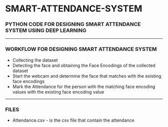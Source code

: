 # SMART-ATTENDANCE-SYSTEM

### PYTHON CODE FOR DESIGNING SMART ATTENDANCE SYSTEM USING DEEP LEARNING

-----

### WORKFLOW FOR DESIGNING SMART ATTENDANCE SYSTEM

- Collecting the dataset
- Detecting the face and obtaining the Face Encodings of the collected dataset
- Start the webcam and determine the face that matches with the existing face encodings
- Mark the Attendance for the person with the matching face encoding values with the existing face encoding value

-----

### FILES

- Attendance.csv  - is the csv file that contain the attendance
